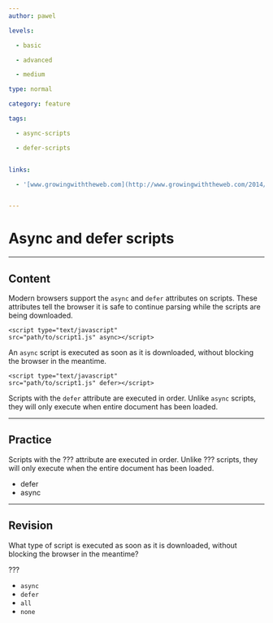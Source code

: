 ```yaml
---
author: pawel

levels:

  - basic

  - advanced

  - medium

type: normal

category: feature

tags:

  - async-scripts

  - defer-scripts


links:

  - '[www.growingwiththeweb.com](http://www.growingwiththeweb.com/2014/02/async-vs-defer-attributes.html){website}'


---
```


# Async and defer scripts

---

## Content

Modern browsers support the `async` and `defer` attributes on scripts. These attributes tell the browser it is safe to continue parsing while the scripts are being downloaded.

```
<script type="text/javascript"
src="path/to/script1.js" async></script>
```

An `async` script is executed as soon as it is downloaded, without blocking the browser in the meantime.

```
<script type="text/javascript"
src="path/to/script1.js" defer></script>
```

Scripts with the `defer` attribute are executed in order. Unlike `async` scripts, they will only execute when entire document has been loaded.

---

## Practice

Scripts with the ??? attribute are executed in order. Unlike ??? scripts, they will only execute when the entire document has been loaded.

- defer
- async

---

## Revision

What type of script is executed as soon as it is downloaded, without blocking the browser in the meantime?

???

- `async`
- `defer`
- `all`
- `none`

